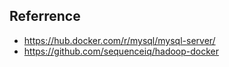 

## Referrence
 - https://hub.docker.com/r/mysql/mysql-server/
 - https://github.com/sequenceiq/hadoop-docker
